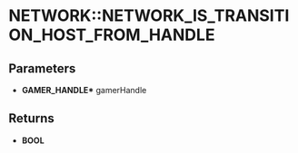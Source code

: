 # NETWORK::NETWORK_IS_TRANSITION_HOST_FROM_HANDLE

## Parameters
* **GAMER_HANDLE\*** gamerHandle

## Returns
* **BOOL**